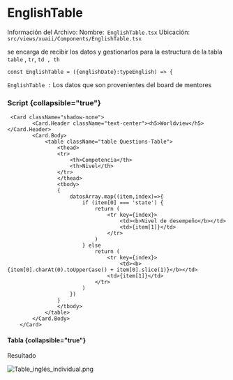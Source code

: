 # EnglishTable

Información del Archivo:
Nombre:` EnglishTable.tsx`
Ubicación: `src/views/xuaii/Components/EnglishTable.tsx`

se encarga de recibir los datos y gestionarlos para la estructura de la tabla `table` , `tr`, `td , th`

    const EnglishTable = ({englishDate}:typeEnglish) => {

`EnglishTable :` Los datos que son provenientes del board de mentores


### Script {collapsible="true"}

     <Card className="shadow-none">
            <Card.Header className="text-center"><h5>Worldview</h5></Card.Header>
            <Card.Body>
                <table className="table Questions-Table">
                    <thead>
                    <tr>
                        <th>Competencia</th>
                        <th>Nivel</th>
                    </tr>
                    </thead>
                    <tbody>
                    {
                        datosArray.map((item,index)=>{
                            if (item[0] === 'state') {
                                return (
                                    <tr key={index}>
                                        <td><b>Nivel de desempeño</b></td>
                                        <td>{item[1]}</td>
                                    </tr>
                                )
                            } else
                                return (
                                    <tr key={index}>
                                        <td><b>{item[0].charAt(0).toUpperCase() + item[0].slice(1)}</b></td>
                                    <td>{item[1]}</td>
                                </tr>
                            )
                        })
                    }
                    </tbody>
                </table>
            </Card.Body>
        </Card>



#### Tabla {collapsible="true"}
Resultado

![Table_inglés_individual.png](Table_inglés_individual.png)

